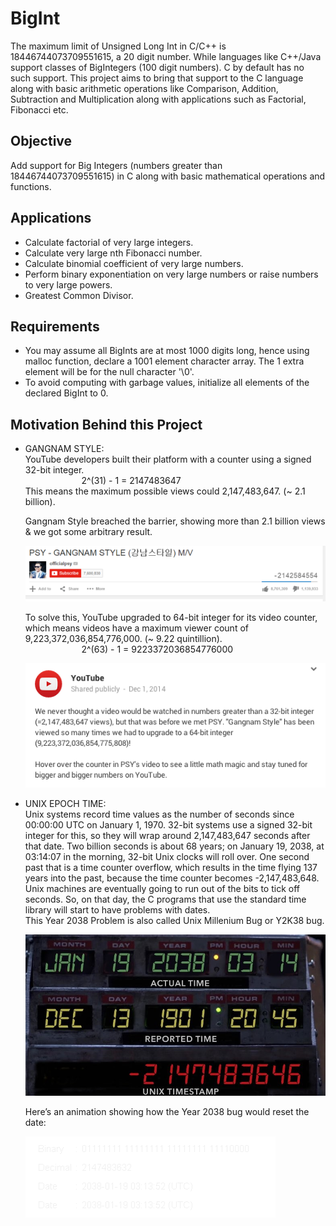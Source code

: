 # BigInt
The maximum limit of Unsigned Long Int in C/C++ is 18446744073709551615, a 20 digit number. While languages like C++/Java support classes of BigIntegers (100 digit numbers). C by default has no such support. This project aims to bring that support to the C language along with basic arithmetic operations like Comparison, Addition, Subtraction and Multiplication along with applications such as Factorial, Fibonacci etc.

## Objective
Add support for Big Integers (numbers greater than 18446744073709551615) in C along with basic mathematical operations and functions.

## Applications
- Calculate factorial of very large integers.
- Calculate very large nth Fibonacci number.
- Calculate binomial coefficient of very large numbers.
- Perform binary exponentiation on very large numbers or raise numbers to very large powers.
- Greatest Common Divisor.

## Requirements
- You may assume all BigInts are at most 1000 digits long, hence using malloc function, declare a 1001 element character array. The 1 extra element will be for the null character '\0'.
- To avoid computing with garbage values, initialize all elements of the declared BigInt to 0.

## Motivation Behind this Project
- GANGNAM STYLE: </br>
    YouTube developers built their platform with a counter using a signed 32-bit integer. </br>
    &emsp; &emsp; &emsp; &emsp; &emsp; 2^(31) - 1 = 2147483647 </br>
    This means the maximum possible views could 2,147,483,647. (~ 2.1 billion). </br>

    Gangnam Style breached the barrier, showing more than 2.1 billion views & we got some arbitrary result. 
    
    ![Image](assets/Gangnam.NegCount.png)
    
    To solve this, YouTube upgraded to 64-bit integer for its video counter, which means videos have a maximum viewer count of 9,223,372,036,854,776,000. (~ 9.22 quintillion). </br>
    &emsp; &emsp; &emsp; &emsp; &emsp; 2^(63) - 1 = 9223372036854776000

    ![Image](assets/psy.png)
    
- UNIX EPOCH TIME: <br>
    Unix systems record time values as the number of seconds since 00:00:00 UTC on January 1, 1970. 32-bit systems use a signed 32-bit integer for this, so they will wrap around 2,147,483,647 seconds after that date. Two billion seconds is about 68 years; on January 19, 2038, at 03:14:07 in the morning, 32-bit Unix clocks will roll over. One second past that is a time counter overflow, which results in the time flying 137 years into the past, because the time counter becomes -2,147,483,648. Unix machines are eventually going to run out of the bits to tick off seconds. So, on that day, the C programs that use the standard time library will start to have problems with dates.</br> 
    This Year 2038 Problem is also called Unix Millenium Bug or Y2K38 bug.

    ![Image](assets/1520134296131.jpg)

    Here’s an animation showing how the Year 2038 bug would reset the date:

    ![Image](assets/Year_2038_problem.gif)